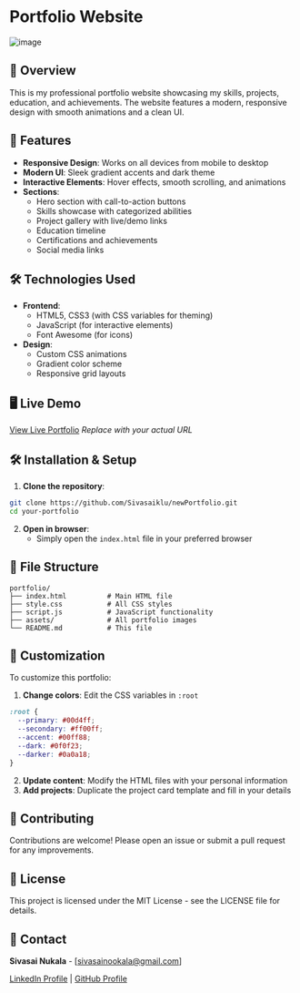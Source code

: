 # Portfolio Website

![image](https://github.com/user-attachments/assets/49f728cc-0bb5-422d-bb9d-30bcd0fc9d24)


## 🌟 Overview

This is my professional portfolio website showcasing my skills, projects, education, and achievements. The website features a modern, responsive design with smooth animations and a clean UI.

## 🚀 Features

* **Responsive Design**: Works on all devices from mobile to desktop
* **Modern UI**: Sleek gradient accents and dark theme
* **Interactive Elements**: Hover effects, smooth scrolling, and animations
* **Sections**:
   * Hero section with call-to-action buttons
   * Skills showcase with categorized abilities
   * Project gallery with live/demo links
   * Education timeline
   * Certifications and achievements
   * Social media links

## 🛠 Technologies Used

* **Frontend**:
   * HTML5, CSS3 (with CSS variables for theming)
   * JavaScript (for interactive elements)
   * Font Awesome (for icons)
* **Design**:
   * Custom CSS animations
   * Gradient color scheme
   * Responsive grid layouts

## 🖥 Live Demo

[View Live Portfolio](https://sivasainukala16.netlify.app) *Replace with your actual URL*

## 🛠 Installation & Setup

1. **Clone the repository**:
```bash
git clone https://github.com/Sivasaiklu/newPortfolio.git
cd your-portfolio
```

2. **Open in browser**:
   * Simply open the `index.html` file in your preferred browser

## 📂 File Structure

```
portfolio/
├── index.html          # Main HTML file
├── style.css           # All CSS styles
├── script.js           # JavaScript functionality
├── assets/             # All portfolio images
└── README.md           # This file
```

## 🎨 Customization

To customize this portfolio:

1. **Change colors**: Edit the CSS variables in `:root`
```css
:root {
  --primary: #00d4ff;
  --secondary: #ff00ff;
  --accent: #00ff88;
  --dark: #0f0f23;
  --darker: #0a0a18;
}
```

2. **Update content**: Modify the HTML files with your personal information
3. **Add projects**: Duplicate the project card template and fill in your details

## 🤝 Contributing

Contributions are welcome! Please open an issue or submit a pull request for any improvements.

## 📄 License

This project is licensed under the MIT License - see the LICENSE file for details.

## 📧 Contact

**Sivasai Nukala** - [sivasainookala@gmail.com]

[LinkedIn Profile](https://www.linkedin.com/in/sivasainukala16) | [GitHub Profile](https://github.com/Sivasaiklu)
